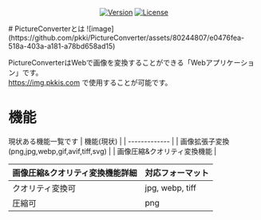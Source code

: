 <p align="center">
    <a href="https://github.com/wmui/essay"><img src="https://img.shields.io/badge/node-%3E%3D20.11.0-orange.svg" alt="Version"></a>
    <a href="https://github.com/wmui/essay"><img src="https://img.shields.io/badge/license-MIT-blue.svg" alt="License"></a>
</p>
# PictureConverterとは
![image](https://github.com/pkki/PictureConverter/assets/80244807/e0476fea-518a-403a-a181-a78bd658ad15)

PictureConverterはWebで画像を変換することができる「Webアプリケーション」です。</br>
https://img.pkkis.com で使用することが可能です。
# 機能
現状ある機能一覧です
| 機能(現状)  |
| ------------- |
| 画像拡張子変換(png,jpg,webp,gif,avif,tiff,svg) | 
| 画像圧縮&クオリティ変換機能 |

| 画像圧縮&クオリティ変換機能詳細  | 対応フォーマット |
| ------------------------------- | ----------------- |
| クオリティ変換可 | jpg, webp, tiff |
| 圧縮可 | png |
